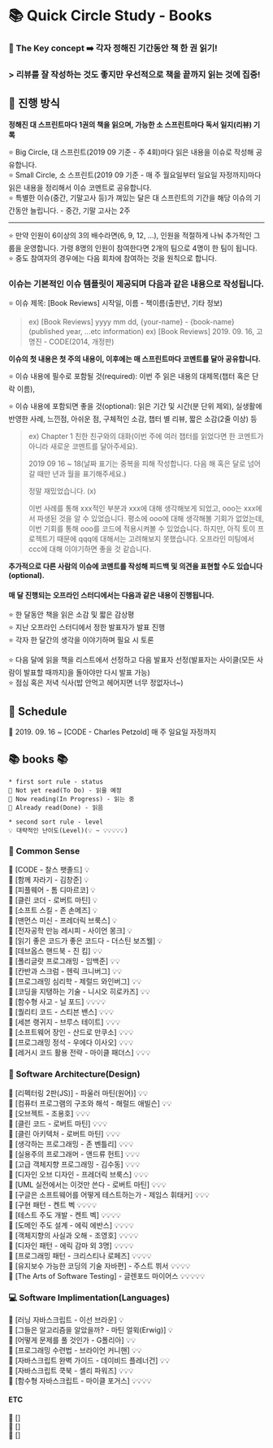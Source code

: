 # 📚 Quick Circle Study - Books

### 💫 The Key concept ➡️ 각자 정해진 기간동안 책 한 권 읽기!
### > 리뷰를 잘 작성하는 것도 좋지만 우선적으로 책을 끝까지 읽는 것에 집중!

## 👋 진행 방식

**정해진 대 스프린트마다 1권의 책을 읽으며, 가능한 소 스프린트마다 독서 일지(리뷰) 기록**  

⭐ Big Circle, 대 스프린트(2019 09 기준 - 주 4회)마다 읽은 내용을 이슈로 작성해 공유합니다.   
⭐ Small Circle, 소 스프린트(2019 09 기준 - 매 주 월요일부터 일요일 자정까지)마다 읽은 내용을 정리해서 이슈 코멘트로 공유합니다.  
⭐ 특별한 이슈(중간, 기말고사 등)가 껴있는 달은 대 스프린트의 기간을 해당 이슈의 기간동안 늘립니다. - 중간, 기말 고사는 2주

---

⭐ 만약 인원이 6이상의 3의 배수라면(6, 9, 12, ...), 인원을 적절하게 나눠 추가적인 그룹을 운영합니다. 가령 8명의 인원이 참여한다면 2개의 팀으로 4명이 한 팀이 됩니다.  
⭐ 중도 참여자의 경우에는 다음 회차에 참여하는 것을 원칙으로 합니다.  

### 이슈는 기본적인 이슈 템플릿이 제공되며 다음과 같은 내용으로 작성됩니다. 

⭐ 이슈 제목: \[Book Reviews\] 시작일, 이름 - 책이름(출판년, 기타 정보)

> ex) \[Book Reviews\] yyyy mm dd, {your-name} - {book-name}(published year, ...etc information)
> ex) \[Book Reviews\] 2019. 09. 16, 고명진 - CODE(2014, 개정판)

**이슈의 첫 내용은 첫 주의 내용이, 이후에는 매 스프린트마다 코멘트를 달아 공유합니다.**  

⭐ 이슈 내용에 필수로 포함될 것(required): 이번 주 읽은 내용의 대제목(챕터 혹은 단락 이름), 

⭐ 이슈 내용에 포함되면 좋을 것(optional): 읽은 기간 및 시간(분 단위 제외), 실생활에 반영한 사례, 느낀점, 아쉬운 점, 구체적인 소감, 챕터 별 리뷰, 짧은 소감(2줄 이상) 등  

> ex) 
> Chapter 1 친한 친구와의 대화(이번 주에 여러 챕터를 읽었다면 한 코멘트가 아니라 새로운 코멘트를 달아주세요).
> 
> 2019 09 16 ~ 18(날짜 표기는 중복을 피해 작성합니다. 다음 해 혹은 달로 넘어갈 때만 년과 월을 표기해주세요.)
> 
> 
> 정말 재밌었습니다. (x)
> 
> 이번 사례를 통해 xxx적인 부분과 xxx에 대해 생각해보게 되었고, ooo는 xxx에서 파생된 것을 알 수 있었습니다. 평소에 ooo에 대해 생각해볼 기회가 없었는데, 이번 기회를 통해 ooo를 코드에 적용시켜볼 수 있었습니다. 하지만, 아직 토이 프로젝트기 때문에 qqq에 대해서는 고려해보지 못했습니다. 오프라인 미팅에서 ccc에 대해 이야기하면 좋을 것 같습니다.
> 

**추가적으로 다른 사람의 이슈에 코멘트를 작성해 피드백 및 의견을 표현할 수도 있습니다(optional).**  
  
#### 매 달 진행되는 오프라인 스터디에서는 다음과 같은 내용이 진행됩니다.
  
⭐ 한 달동안 책을 읽은 소감 및 짧은 감상평  
⭐ 지난 오프라인 스터디에서 정한 발표자가 발표 진행  
⭐ 각자 한 달간의 생각을 이야기하며 필요 시 토론  

⭐ 다음 달에 읽을 책을 리스트에서 선정하고 다음 발표자 선정(발표자는 사이클(모든 사람이 발표할 때까지)을 돌아야만 다시 발표 가능)   
⭐ 점심 혹은 저녁 식사(밥 안먹고 헤어지면 너무 정없자너~)  

## 📅 Schedule  

📖 2019. 09. 16 ~ \[CODE - Charles Petzold\] 매 주 일요일 자정까지  

## 📚 books 📚

```
* first sort rule - status
📕 Not yet read(To Do) - 읽을 예정  
📘 Now reading(In Progress) - 읽는 중  
📗 Already read(Done) - 읽음  

* second sort rule - level
💡 대략적인 난이도(Level)(💡 ~ 💡💡💡💡💡)  
```  

### 🧠 Common Sense  

📗 \[CODE - 찰스 팻졸드\] 💡  
📕 \[함께 자라기 - 김창준\] 💡  
📕 \[피플웨어 - 톰 디마르코\] 💡  
📕 \[클린 코더 - 로버트 마틴\] 💡  
📕 \[소프트 스킬 - 존 손메즈\] 💡  
📕 \[맨먼스 미신 - 프레더릭 브룩스\] 💡  
📕 \[전자공학 만능 레시피 - 사이언 몽크\] 💡  
📕 \[읽기 좋은 코드가 좋은 코드다 - 더스틴 보즈웰\] 💡  
📕 \[데브옵스 핸드북 - 진 킴\] 💡💡  
📕 \[폴리글랏 프로그래밍 - 임백준\] 💡💡  
📕 \[칸반과 스크럼 - 헨릭 크니버그\] 💡💡  
📕 \[프로그래밍 심리학 - 제럴드 와인버그\] 💡💡  
📕 \[코딩을 지탱하는 기술 - 니시오 히로카즈\] 💡💡  
📕 \[함수형 사고 - 닐 포드\] 💡💡💡💡  
📕 \[퀄리티 코드 - 스티븐 밴스\] 💡💡💡  
📕 \[세븐 랭귀지 - 브루스 테이트\] 💡💡💡  
📕 \[소프트웨어 장인 - 산드로 만쿠소\] 💡💡💡  
📕 \[프로그래밍 정석 - 우에다 이사오\] 💡💡💡  
📕 \[레거시 코드 활용 전략 - 마이클 패더스\] 💡💡💡  

### 🎨 Software Architecture(Design)  

📕 \[리펙터링 2판(JS)] - 파울러 마틴(원어)\] 💡💡  
📕 \[컴퓨터 프로그램의 구조와 해석 - 해럴드 애빌슨\] 💡💡  
📕 \[오브젝트 - 조용호\] 💡💡💡  
📘 \[클린 코드 - 로버트 마틴\] 💡💡💡  
📕 \[클린 아키텍처 - 로버트 마틴\] 💡💡💡  
📕 \[생각하는 프로그래밍 - 존 벤틀리\] 💡💡💡  
📕 \[실용주의 프로그래머 - 앤드류 헌트\] 💡💡💡  
📕 \[고급 객체지향 프로그래밍 - 김수동\] 💡💡💡  
📕 \[디자인 오브 디자인 - 프레더릭 브룩스\] 💡💡💡  
📕 \[UML 실전에서는 이것만 쓴다 - 로버트 마틴\] 💡💡💡  
📕 \[구글은 소프트웨어를 어떻게 테스트하는가 - 제임스 휘태커\] 💡💡💡  
📕 \[구현 패턴 - 켄트 벡 💡💡💡💡  
📕 \[테스트 주도 개발 - 켄트 벡\] 💡💡💡💡  
📕 \[도메인 주도 설계 - 에릭 에반스\] 💡💡💡💡  
📕 \[객체지향의 사실과 오해 - 조영호\] 💡💡💡💡  
📕 \[디자인 패턴 - 에릭 감마 외 3명\] 💡💡💡💡  
📕 \[프로그래밍 패턴 - 크리스티나 로페즈\] 💡💡💡💡  
📕 \[유지보수 가능한 코딩의 기술 자바편\] - 주스트 뷔서 💡💡💡💡  
📕 \[The Arts of Software Testing\] - 글렌포드 마이어스 💡💡💡💡💡

### 💻 Software Implimentation(Languages)  

📕 \[러닝 자바스크립트 - 이선 브라운\] 💡  
📗 \[그들은 알고리즘을 알았을까? - 마틴 얼윅(Erwig)\] 💡  
📕 \[어떻게 문제를 풀 것인가 - G폴리아\] 💡💡  
📕 \[프로그래밍 수련법 - 브라이언 커니핸\] 💡💡  
📕 \[자바스크립트 완벽 가이드 - 데이비드 플레너건\] 💡💡  
📕 \[자바스크립트 쿡북 - 셸리 파워즈\] 💡💡💡  
📕 \[함수형 자바스크립트 - 마이클 포거스\] 💡💡💡💡  

#### ETC  

📕 \[\]  
📘 \[\]  
📗 \[\]  
